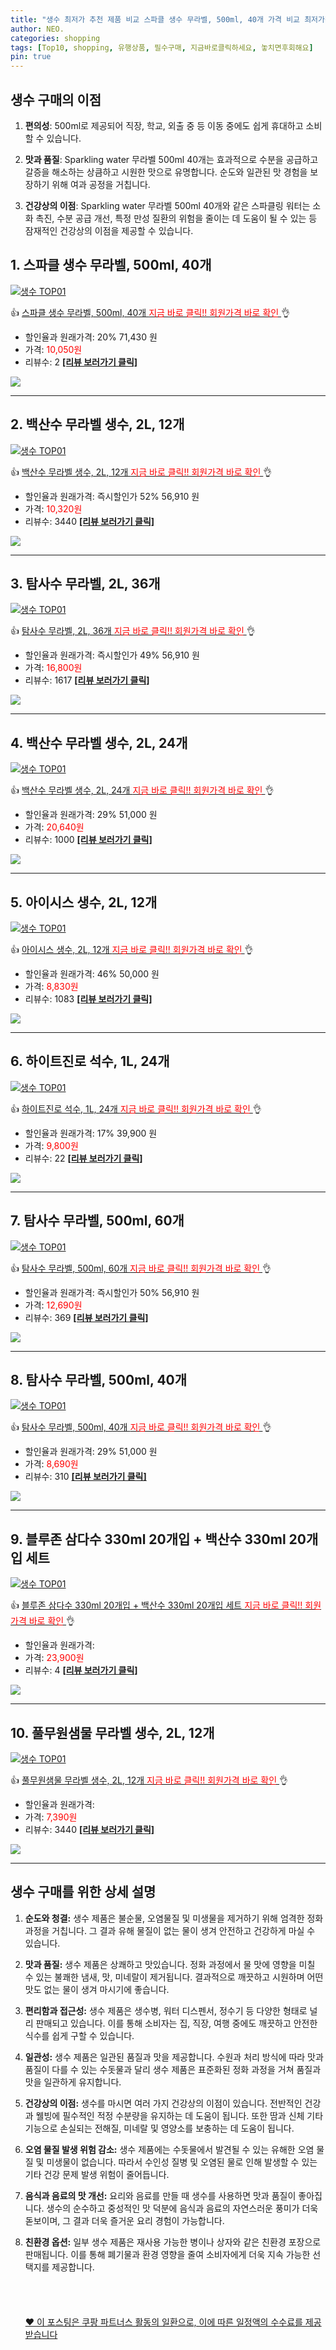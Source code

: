 ```yaml
---
title: "생수 최저가 추천 제품 비교 스파클 생수 무라벨, 500ml, 40개 가격 비교 최저가장점"
author: NEO.
categories: shopping
tags: [Top10, shopping, 유행상품, 필수구매, 지금바로클릭하세요, 놓치면후회해요]
pin: true
---
```

## 생수 구매의 이점
1. **편의성**: 500ml로 제공되어 직장, 학교, 외출 중 등 이동 중에도 쉽게 휴대하고 소비할 수 있습니다.

2. **맛과 품질**: Sparkling water 무라벨 500ml 40개는 효과적으로 수분을 공급하고 갈증을 해소하는 상큼하고 시원한 맛으로 유명합니다. 순도와 일관된 맛 경험을 보장하기 위해 여과 공정을 거칩니다.

3. **건강상의 이점**: Sparkling water 무라벨 500ml 40개와 같은 스파클링 워터는 소화 촉진, 수분 공급 개선, 특정 만성 질환의 위험을 줄이는 데 도움이 될 수 있는 등 잠재적인 건강상의 이점을 제공할 수 있습니다.

   

## 1. 스파클 생수 무라벨, 500ml, 40개

[![생수 TOP01](https://thumbnail7.coupangcdn.com/thumbnails/remote/490x490ex/image/vendor_inventory/5dae/e3d424b112f445705da48a0e705f5290b475c97e962ca1d9e758c43044e2.jpg)](https://link.coupang.com/re/AFFSDP?lptag=AF3617701&subid=GithubCoopas&pageKey=6830320694&traceid=V0-153&itemId=19751768427&vendorItemId=83406358826)


👍 [스파클 생수 무라벨, 500ml, 40개 <font color=red> 지금 바로 클릭!! 회원가격 바로 확인 </font> ](https://link.coupang.com/re/AFFSDP?lptag=AF3617701&subid=GithubCoopas&pageKey=6830320694&traceid=V0-153&itemId=19751768427&vendorItemId=83406358826) 👌 


- 할인율과 원래가격: 20%  71,430   원
- 가격: <span style='color:red'>10,050원</span>
- 리뷰수: 2  [**[리뷰 보러가기 클릭]**](https://link.coupang.com/re/AFFSDP?lptag=AF3617701&subid=GithubCoopas&pageKey=6830320694&traceid=V0-153&itemId=19751768427&vendorItemId=83406358826)

[![](/discount_price.png)](https://link.coupang.com/re/AFFSDP?lptag=AF3617701&subid=GithubCoopas&pageKey=6830320694&traceid=V0-153&itemId=19751768427&vendorItemId=83406358826)

---


   

## 2. 백산수 무라벨 생수, 2L, 12개

[![생수 TOP01](https://thumbnail8.coupangcdn.com/thumbnails/remote/490x490ex/image/retail/images/7294689776742981-9d9ceec5-a4bf-4a99-a753-368d5af3e962.jpg)](https://link.coupang.com/re/AFFSDP?lptag=AF3617701&subid=GithubCoopas&pageKey=6393352093&traceid=V0-153&itemId=18829303570&vendorItemId=86494109740)


👍 [백산수 무라벨 생수, 2L, 12개 <font color=red> 지금 바로 클릭!! 회원가격 바로 확인 </font> ](https://link.coupang.com/re/AFFSDP?lptag=AF3617701&subid=GithubCoopas&pageKey=6393352093&traceid=V0-153&itemId=18829303570&vendorItemId=86494109740) 👌 


- 할인율과 원래가격: 즉시할인가 52%  56,910   원
- 가격: <span style='color:red'>10,320원</span>
- 리뷰수: 3440  [**[리뷰 보러가기 클릭]**](https://link.coupang.com/re/AFFSDP?lptag=AF3617701&subid=GithubCoopas&pageKey=6393352093&traceid=V0-153&itemId=18829303570&vendorItemId=86494109740)

[![](/discount_price.png)](https://link.coupang.com/re/AFFSDP?lptag=AF3617701&subid=GithubCoopas&pageKey=6393352093&traceid=V0-153&itemId=18829303570&vendorItemId=86494109740)

---


   

## 3. 탐사수 무라벨, 2L, 36개

[![생수 TOP01](https://thumbnail8.coupangcdn.com/thumbnails/remote/490x490ex/image/retail/images/7fdc380a-28bc-4fe0-aa77-2da295c6a73f2154884252425682791.png)](https://link.coupang.com/re/AFFSDP?lptag=AF3617701&subid=GithubCoopas&pageKey=5625704601&traceid=V0-153&itemId=19013169354&vendorItemId=86137789886)


👍 [탐사수 무라벨, 2L, 36개 <font color=red> 지금 바로 클릭!! 회원가격 바로 확인 </font> ](https://link.coupang.com/re/AFFSDP?lptag=AF3617701&subid=GithubCoopas&pageKey=5625704601&traceid=V0-153&itemId=19013169354&vendorItemId=86137789886) 👌 


- 할인율과 원래가격: 즉시할인가 49%  56,910   원
- 가격: <span style='color:red'>16,800원</span>
- 리뷰수: 1617  [**[리뷰 보러가기 클릭]**](https://link.coupang.com/re/AFFSDP?lptag=AF3617701&subid=GithubCoopas&pageKey=5625704601&traceid=V0-153&itemId=19013169354&vendorItemId=86137789886)

[![](/discount_price.png)](https://link.coupang.com/re/AFFSDP?lptag=AF3617701&subid=GithubCoopas&pageKey=5625704601&traceid=V0-153&itemId=19013169354&vendorItemId=86137789886)

---


   

## 4. 백산수 무라벨 생수, 2L, 24개

[![생수 TOP01](https://thumbnail8.coupangcdn.com/thumbnails/remote/490x490ex/image/retail/images/3570445572554842-f7dd1a75-a113-4f84-b85d-3084249b223e.jpg)](https://link.coupang.com/re/AFFSDP?lptag=AF3617701&subid=GithubCoopas&pageKey=6393352093&traceid=V0-153&itemId=18924166493&vendorItemId=86494111210)


👍 [백산수 무라벨 생수, 2L, 24개 <font color=red> 지금 바로 클릭!! 회원가격 바로 확인 </font> ](https://link.coupang.com/re/AFFSDP?lptag=AF3617701&subid=GithubCoopas&pageKey=6393352093&traceid=V0-153&itemId=18924166493&vendorItemId=86494111210) 👌 


- 할인율과 원래가격: 29%  51,000   원
- 가격: <span style='color:red'>20,640원</span>
- 리뷰수: 1000  [**[리뷰 보러가기 클릭]**](https://link.coupang.com/re/AFFSDP?lptag=AF3617701&subid=GithubCoopas&pageKey=6393352093&traceid=V0-153&itemId=18924166493&vendorItemId=86494111210)

[![](/discount_price.png)](https://link.coupang.com/re/AFFSDP?lptag=AF3617701&subid=GithubCoopas&pageKey=6393352093&traceid=V0-153&itemId=18924166493&vendorItemId=86494111210)

---


   

## 5. 아이시스 생수, 2L, 12개

[![생수 TOP01](https://thumbnail10.coupangcdn.com/thumbnails/remote/490x490ex/image/retail/images/1830887766038487-944b3868-b871-4d7d-a78b-3b3bb67695ff.jpg)](https://link.coupang.com/re/AFFSDP?lptag=AF3617701&subid=GithubCoopas&pageKey=7229656613&traceid=V0-153&itemId=20199426275&vendorItemId=86493563255)


👍 [아이시스 생수, 2L, 12개 <font color=red> 지금 바로 클릭!! 회원가격 바로 확인 </font> ](https://link.coupang.com/re/AFFSDP?lptag=AF3617701&subid=GithubCoopas&pageKey=7229656613&traceid=V0-153&itemId=20199426275&vendorItemId=86493563255) 👌 


- 할인율과 원래가격: 46%  50,000   원
- 가격: <span style='color:red'>8,830원</span>
- 리뷰수: 1083  [**[리뷰 보러가기 클릭]**](https://link.coupang.com/re/AFFSDP?lptag=AF3617701&subid=GithubCoopas&pageKey=7229656613&traceid=V0-153&itemId=20199426275&vendorItemId=86493563255)

[![](/discount_price.png)](https://link.coupang.com/re/AFFSDP?lptag=AF3617701&subid=GithubCoopas&pageKey=7229656613&traceid=V0-153&itemId=20199426275&vendorItemId=86493563255)

---


   

## 6. 하이트진로 석수, 1L, 24개

[![생수 TOP01](https://thumbnail9.coupangcdn.com/thumbnails/remote/490x490ex/image/retail/images/5732597261023481-03555560-d2e7-4fe5-9adb-616e621025df.jpg)](https://link.coupang.com/re/AFFSDP?lptag=AF3617701&subid=GithubCoopas&pageKey=7294705282&traceid=V0-153&itemId=16219658086&vendorItemId=85762244470)


👍 [하이트진로 석수, 1L, 24개 <font color=red> 지금 바로 클릭!! 회원가격 바로 확인 </font> ](https://link.coupang.com/re/AFFSDP?lptag=AF3617701&subid=GithubCoopas&pageKey=7294705282&traceid=V0-153&itemId=16219658086&vendorItemId=85762244470) 👌 


- 할인율과 원래가격: 17%  39,900   원
- 가격: <span style='color:red'>9,800원</span>
- 리뷰수: 22  [**[리뷰 보러가기 클릭]**](https://link.coupang.com/re/AFFSDP?lptag=AF3617701&subid=GithubCoopas&pageKey=7294705282&traceid=V0-153&itemId=16219658086&vendorItemId=85762244470)

[![](/discount_price.png)](https://link.coupang.com/re/AFFSDP?lptag=AF3617701&subid=GithubCoopas&pageKey=7294705282&traceid=V0-153&itemId=16219658086&vendorItemId=85762244470)

---


   

## 7. 탐사수 무라벨, 500ml, 60개

[![생수 TOP01](https://thumbnail8.coupangcdn.com/thumbnails/remote/490x490ex/image/retail/images/8490946390630062-860cc30c-bf13-4328-ab25-52d81b215aa2.jpg)](https://link.coupang.com/re/AFFSDP?lptag=AF3617701&subid=GithubCoopas&pageKey=5625704601&traceid=V0-153&itemId=11696970903&vendorItemId=79547658934)


👍 [탐사수 무라벨, 500ml, 60개 <font color=red> 지금 바로 클릭!! 회원가격 바로 확인 </font> ](https://link.coupang.com/re/AFFSDP?lptag=AF3617701&subid=GithubCoopas&pageKey=5625704601&traceid=V0-153&itemId=11696970903&vendorItemId=79547658934) 👌 


- 할인율과 원래가격: 즉시할인가 50%  56,910   원
- 가격: <span style='color:red'>12,690원</span>
- 리뷰수: 369  [**[리뷰 보러가기 클릭]**](https://link.coupang.com/re/AFFSDP?lptag=AF3617701&subid=GithubCoopas&pageKey=5625704601&traceid=V0-153&itemId=11696970903&vendorItemId=79547658934)

[![](/discount_price.png)](https://link.coupang.com/re/AFFSDP?lptag=AF3617701&subid=GithubCoopas&pageKey=5625704601&traceid=V0-153&itemId=11696970903&vendorItemId=79547658934)

---


   

## 8. 탐사수 무라벨, 500ml, 40개

[![생수 TOP01](https://thumbnail9.coupangcdn.com/thumbnails/remote/490x490ex/image/retail/images/9201864858934831-7e4253f9-391a-458d-bd66-b591309922c5.crdownload)](https://link.coupang.com/re/AFFSDP?lptag=AF3617701&subid=GithubCoopas&pageKey=5625704601&traceid=V0-153&itemId=9133866797&vendorItemId=79544780492)


👍 [탐사수 무라벨, 500ml, 40개 <font color=red> 지금 바로 클릭!! 회원가격 바로 확인 </font> ](https://link.coupang.com/re/AFFSDP?lptag=AF3617701&subid=GithubCoopas&pageKey=5625704601&traceid=V0-153&itemId=9133866797&vendorItemId=79544780492) 👌 


- 할인율과 원래가격: 29%  51,000   원
- 가격: <span style='color:red'>8,690원</span>
- 리뷰수: 310  [**[리뷰 보러가기 클릭]**](https://link.coupang.com/re/AFFSDP?lptag=AF3617701&subid=GithubCoopas&pageKey=5625704601&traceid=V0-153&itemId=9133866797&vendorItemId=79544780492)

[![](/discount_price.png)](https://link.coupang.com/re/AFFSDP?lptag=AF3617701&subid=GithubCoopas&pageKey=5625704601&traceid=V0-153&itemId=9133866797&vendorItemId=79544780492)

---


   

## 9. 블루존 삼다수 330ml 20개입 + 백산수 330ml 20개입 세트

[![생수 TOP01](https://thumbnail6.coupangcdn.com/thumbnails/remote/490x490ex/image/vendor_inventory/1e19/5b63591c274846e568de4ec0099b4237b1ec2b95a57d3a45454f9db18c1e.jpg)](https://link.coupang.com/re/AFFSDP?lptag=AF3617701&subid=GithubCoopas&pageKey=7655675735&traceid=V0-153&itemId=20381659033&vendorItemId=87464914228)


👍 [블루존 삼다수 330ml 20개입 + 백산수 330ml 20개입 세트 <font color=red> 지금 바로 클릭!! 회원가격 바로 확인 </font> ](https://link.coupang.com/re/AFFSDP?lptag=AF3617701&subid=GithubCoopas&pageKey=7655675735&traceid=V0-153&itemId=20381659033&vendorItemId=87464914228) 👌 


- 할인율과 원래가격: 
- 가격: <span style='color:red'>23,900원</span>
- 리뷰수: 4  [**[리뷰 보러가기 클릭]**](https://link.coupang.com/re/AFFSDP?lptag=AF3617701&subid=GithubCoopas&pageKey=7655675735&traceid=V0-153&itemId=20381659033&vendorItemId=87464914228)

[![](/discount_price.png)](https://link.coupang.com/re/AFFSDP?lptag=AF3617701&subid=GithubCoopas&pageKey=7655675735&traceid=V0-153&itemId=20381659033&vendorItemId=87464914228)

---


   

## 10. 풀무원샘물 무라벨 생수, 2L, 12개

[![생수 TOP01](https://thumbnail7.coupangcdn.com/thumbnails/remote/490x490ex/image/retail/images/a775d586-0d19-4b1a-8964-d26bbad97ebd8334599150799230341.png)](https://link.coupang.com/re/AFFSDP?lptag=AF3617701&subid=GithubCoopas&pageKey=6239512369&traceid=V0-153&itemId=12586277102&vendorItemId=86494123005)


👍 [풀무원샘물 무라벨 생수, 2L, 12개 <font color=red> 지금 바로 클릭!! 회원가격 바로 확인 </font> ](https://link.coupang.com/re/AFFSDP?lptag=AF3617701&subid=GithubCoopas&pageKey=6239512369&traceid=V0-153&itemId=12586277102&vendorItemId=86494123005) 👌 


- 할인율과 원래가격: 
- 가격: <span style='color:red'>7,390원</span>
- 리뷰수: 3440  [**[리뷰 보러가기 클릭]**](https://link.coupang.com/re/AFFSDP?lptag=AF3617701&subid=GithubCoopas&pageKey=6239512369&traceid=V0-153&itemId=12586277102&vendorItemId=86494123005)

[![](/discount_price.png)](https://link.coupang.com/re/AFFSDP?lptag=AF3617701&subid=GithubCoopas&pageKey=6239512369&traceid=V0-153&itemId=12586277102&vendorItemId=86494123005)

---
## 생수 구매를 위한 상세 설명
1. **순도와 청결:** 생수 제품은 불순물, 오염물질 및 미생물을 제거하기 위해 엄격한 정화 과정을 거칩니다. 그 결과 유해 물질이 없는 물이 생겨 안전하고 건강하게 마실 수 있습니다.

2. **맛과 품질:** 생수 제품은 상쾌하고 맛있습니다. 정화 과정에서 물 맛에 영향을 미칠 수 있는 불쾌한 냄새, 맛, 미네랄이 제거됩니다. 결과적으로 깨끗하고 시원하며 어떤 맛도 없는 물이 생겨 마시기에 좋습니다.

3. **편리함과 접근성:** 생수 제품은 생수병, 워터 디스펜서, 정수기 등 다양한 형태로 널리 판매되고 있습니다. 이를 통해 소비자는 집, 직장, 여행 중에도 깨끗하고 안전한 식수를 쉽게 구할 수 있습니다.

4. **일관성:** 생수 제품은 일관된 품질과 맛을 제공합니다. 수원과 처리 방식에 따라 맛과 품질이 다를 수 있는 수돗물과 달리 생수 제품은 표준화된 정화 과정을 거쳐 품질과 맛을 일관하게 유지합니다.

5. **건강상의 이점:** 생수를 마시면 여러 가지 건강상의 이점이 있습니다. 전반적인 건강과 웰빙에 필수적인 적정 수분량을 유지하는 데 도움이 됩니다. 또한 땀과 신체 기타 기능으로 손실되는 전해질, 미네랄 및 영양소를 보충하는 데 도움이 됩니다.

6. **오염 물질 발생 위험 감소:** 생수 제품에는 수돗물에서 발견될 수 있는 유해한 오염 물질 및 미생물이 없습니다. 따라서 수인성 질병 및 오염된 물로 인해 발생할 수 있는 기타 건강 문제 발생 위험이 줄어듭니다.

7. **음식과 음료의 맛 개선:** 요리와 음료를 만들 때 생수를 사용하면 맛과 품질이 좋아집니다. 생수의 순수하고 중성적인 맛 덕분에 음식과 음료의 자연스러운 풍미가 더욱 돋보이며, 그 결과 더욱 즐거운 요리 경험이 가능합니다.

8. **친환경 옵션:** 일부 생수 제품은 재사용 가능한 병이나 상자와 같은 친환경 포장으로 판매됩니다. 이를 통해 폐기물과 환경 영향을 줄여 소비자에게 더욱 지속 가능한 선택지를 제공합니다.<br><br><br><br><br> [ ❤  이 포스팅은 쿠팡 파트너스 활동의 일환으로, 이에 따른 일정액의 수수료를 제공받습니다](https://link.coupang.com/a/bcEFyh)